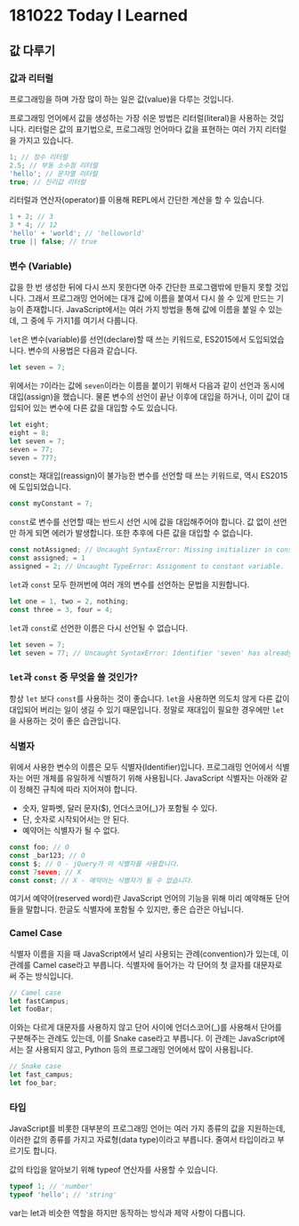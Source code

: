 # 181022 Today I Learned

## 값 다루기

### 값과 리터럴
프로그래밍을 하며 가장 많이 하는 일은 값(value)을 다루는 것입니다.

프로그래밍 언어에서 값을 생성하는 가장 쉬운 방법은 리터럴(literal)을 사용하는 것입니다. 리터럴은 값의 표기법으로, 프로그래밍 언어마다 값을 표현하는 여러 가지 리터럴을 가지고 있습니다.

```js
1; // 정수 리터럴
2.5; // 부동 소수점 리터럴
'hello'; // 문자열 리터럴
true; // 진리값 리터럴
```

리터럴과 연산자(operator)를 이용해 REPL에서 간단한 계산을 할 수 있습니다.

```js
1 + 2; // 3
3 * 4; // 12
'hello' + 'world'; // 'helloworld'
true || false; // true
```

### 변수 (Variable)
값을 한 번 생성한 뒤에 다시 쓰지 못한다면 아주 간단한 프로그램밖에 만들지 못할 것입니다. 그래서 프로그래밍 언어에는 대개 값에 이름을 붙여서 다시 쓸 수 있게 만드는 기능이 존재합니다. JavaScript에서는 여러 가지 방법을 통해 값에 이름을 붙일 수 있는데, 그 중에 두 가지1를 여기서 다룹니다.

`let`은 변수(variable)를 선언(declare)할 때 쓰는 키워드로, ES2015에서 도입되었습니다. 변수의 사용법은 다음과 같습니다.

```js
let seven = 7;
```

위에서는 `7`이라는 값에 `seven`이라는 이름을 붙이기 위해서 다음과 같이 선언과 동시에 대입(assign)을 했습니다. 물론 변수의 선언이 끝난 이후에 대입을 하거나, 이미 값이 대입되어 있는 변수에 다른 값을 대입할 수도 있습니다.

```js
let eight;
eight = 8;
let seven = 7;
seven = 77;
seven = 777;
```
const는 재대입(reassign)이 불가능한 변수를 선언할 때 쓰는 키워드로, 역시 ES2015에 도입되었습니다.

```js
const myConstant = 7;
```

`const`로 변수를 선언할 때는 반드시 선언 시에 값을 대입해주어야 합니다. 값 없이 선언만 하게 되면 에러가 발생합니다. 또한 추후에 다른 값을 대입할 수 없습니다.

```js
const notAssigned; // Uncaught SyntaxError: Missing initializer in const declaration
const assigned; = 1
assigned = 2; // Uncaught TypeError: Assignment to constant variable.
```

`let`과 `const` 모두 한꺼번에 여러 개의 변수를 선언하는 문법을 지원합니다.

```js
let one = 1, two = 2, nothing;
const three = 3, four = 4;
```

`let`과 `const`로 선언한 이름은 다시 선언될 수 없습니다.

```js
let seven = 7;
let seven = 77; // Uncaught SyntaxError: Identifier 'seven' has already been declared
```

### `let`과 `const` 중 무엇을 쓸 것인가?
항상 `let` 보다 `const`를 사용하는 것이 좋습니다. `let`을 사용하면 의도치 않게 다른 값이 대입되어 버리는 일이 생길 수 있기 때문입니다. 정말로 재대입이 필요한 경우에만 `let`을 사용하는 것이 좋은 습관입니다.

### 식별자
위에서 사용한 변수의 이름은 모두 식별자(Identifier)입니다. 프로그래밍 언어에서 식별자는 어떤 개체를 유일하게 식별하기 위해 사용됩니다. JavaScript 식별자는 아래와 같이 정해진 규칙에 따라 지어져야 합니다.

- 숫자, 알파벳, 달러 문자($), 언더스코어(_)가 포함될 수 있다.
- 단, 숫자로 시작되어서는 안 된다.
- 예약어는 식별자가 될 수 없다.

```js
const foo; // O
const _bar123; // O
const $; // O - jQuery가 이 식별자를 사용합니다.
const 7seven; // X
const const; // X - 예약어는 식별자가 될 수 없습니다.
```

여기서 예약어(reserved word)란 JavaScript 언어의 기능을 위해 미리 예약해둔 단어들을 말합니다. 
한글도 식별자에 포함될 수 있지만, 좋은 습관은 아닙니다.

### Camel Case
식별자 이름을 지을 때 JavaScript에서 널리 사용되는 관례(convention)가 있는데, 이 관례를 Camel case라고 부릅니다. 식별자에 들어가는 각 단어의 첫 글자를 대문자로 써 주는 방식입니다.

```js
// Camel case
let fastCampus;
let fooBar;
```

이와는 다르게 대문자를 사용하지 않고 단어 사이에 언더스코어(_)를 사용해서 단어를 구분해주는 관례도 있는데, 이를 Snake case라고 부릅니다. 이 관례는 JavaScript에서는 잘 사용되지 않고, Python 등의 프로그래밍 언어에서 많이 사용됩니다.

```js
// Snake case
let fast_campus;
let foo_bar;
```

### 타입
JavaScript를 비롯한 대부분의 프로그래밍 언어는 여러 가지 종류의 값을 지원하는데, 이러한 값의 종류를 가지고 자료형(data type)이라고 부릅니다. 줄여서 타입이라고 부르기도 합니다.

값의 타입을 알아보기 위해 typeof 연산자를 사용할 수 있습니다.

```js
typeof 1; // 'number'
typeof 'hello'; // 'string'
```

var는 let과 비슷한 역할을 하지만 동작하는 방식과 제약 사항이 다릅니다. 
